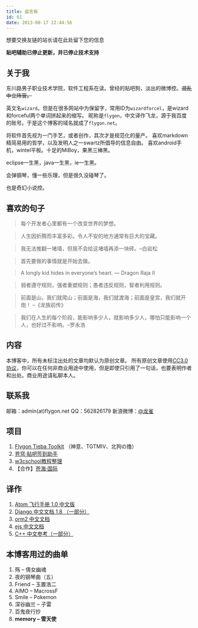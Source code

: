 ```yaml
---
title: 留言板
id: 61
date: 2013-08-17 22:44:56
---
```


想要交换友链的站长请在此处留下您的信息

**贴吧辅助已停止更新，并已停止技术支持**

## 关于我

东川路男子职业技术学院，软件工程系在读。曾经的贴吧狗，淡出的微博控。~~混乱中立阵营。~~

英文名`wizard`。但是在很多网站中为保留字，常用ID为`wizardforcel`，是wizard和forceful两个单词拼起来的缩写。
昵称是`flygon`，中文译作飞龙，源于我百度的账号。于是这个博客的域名就成了`flygon.net`。

将软件首先视为一门手艺，或者创作，其次才是规范化的量产。
喜欢markdown精简易用的哲学，以及发明人之一swartz所倡导的信息自由。
喜欢android手机，wintel平板。十足的MiBoy，果黑三棒黑。

eclipse一生黑，java一生黑，ie一生黑。

会弹钢琴，懂一些乐理，但是很久没碰琴了。

也是奇幻小说控。

## 喜欢的句子

> 每个开发者心里都有一个改变世界的梦想。

> 人生因折腾而丰富多彩。令人不安的地方通常有巨大的宝藏。

> 我无法推翻一堵墙，但我不会给这堵墙再添一块砖。–白岩松

> 首先要做的事情就是开始去做。

> A longly kid hides in everyone’s heart. — Dragon Raja II

> 弱者遵守规则，强者重塑规则；愚者违反规则，智者利用规则。

> 前面是山，我们就爬山；前面是海，我们就渡海；前面是皇宫，我们就开炮！ –《龙族前传》

> 我们在人生的每个阶段，能影响多少人，就影响多少人，哪怕只能影响一个人，也好过不影响。–罗永浩

## 内容

本博客中，所有未标注出处的文章均默认为原创文章。
所有原创文章使用[CC3.0协议](http://creativecommons.org/licenses/by-nc-sa/3.0/cn/)，你可以在任何非商业用途中使用，但是即使只引用了一句话，也要表明作者和出处。商业用途请私聊本人。

## 联系我

邮箱：admin(at)flygon.net
QQ：562826179
新浪微博：[@龙雀](http://weibo.com/wizardforcel)

## 项目

1.  [Flygon Tieba Toolkit](https://github.com/wizardforcel/FlygonTiebaToolkit)
    （神意、TGTMIV、北狗の撸）
2.  [苍穹·贴吧签到助手](https://github.com/wizardforcel/firmament)
3.  [w3cschool教程整理](/archives/427)
4.  【合作】[苍海·国际](http://www.258ch.com)

## 译作

1.  [Atom 飞行手册 1.0 中文版](https://www.gitbook.com/book/wizardforcel/atom-flight-manual-zh-cn/details)
2.  [Django 中文文档 1.8 （一部分）](http://python.usyiyi.cn/django/index.html)
3.  [orm2 中文文档](https://www.gitbook.com/book/wizardforcel/orm2-doc-zh-cn)
4.  [ejs 中文文档](http://it-ebooks.flygon.net/ejs-doc/)
5.  [C++ 中文参考（一部分）](http://zh.cppreference.com/w/%E9%A6%96%E9%A1%B5)

## 本博客用过的曲单

1.  殇 – 倩女幽魂
2.  夜的钢琴曲（五）
3.  Friend – 玉置浩二
4.  AIMO – MacrossF
5.  Smile – Pokemon
6.  深谷幽兰 – 子雷
7.  百鬼夜行抄
8.  **memory – 雪天使**